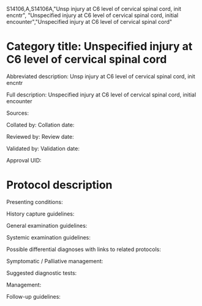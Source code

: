 S14106,A,S14106A,"Unsp injury at C6 level of cervical spinal cord, init encntr", "Unspecified injury at C6 level of cervical spinal cord, initial encounter","Unspecified injury at C6 level of cervical spinal cord"
# Category title: Unspecified injury at C6 level of cervical spinal cord

Abbreviated description: Unsp injury at C6 level of cervical spinal cord, init encntr

Full description: Unspecified injury at C6 level of cervical spinal cord, initial encounter

Sources:

Collated by:
Collation date:

Reviewed by:
Review date:

Validated by:
Validation date:

Approval UID:

# Protocol description

Presenting conditions:

History capture guidelines:

General examination guidelines:

Systemic examination guidelines:

Possible differential diagnoses with links to related protocols:

Symptomatic / Palliative management:

Suggested diagnostic tests:

Management:

Follow-up guidelines:
